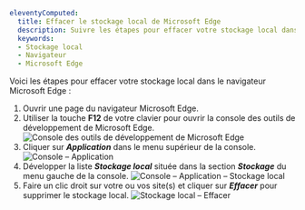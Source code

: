 ```yaml
eleventyComputed:
  title: Effacer le stockage local de Microsoft Edge
  description: Suivre les étapes pour effacer votre stockage local dans le navigateur Microsoft Edge.
  keywords:
  - Stockage local
  - Navigateur
  - Microsoft Edge
```
Voici les étapes pour effacer votre stockage local dans le navigateur Microsoft Edge :

1. Ouvrir une page du navigateur Microsoft Edge.
1. Utiliser la touche **F12** de votre clavier pour ouvrir la console des outils de développement de Microsoft Edge.
![Console des outils de développement de Microsoft Edge](https://cdnweb.devolutions.net/docs/docs_en_kb_KB4869.png)
1. Cliquer sur ***Application*** dans le menu supérieur de la console.
![Console – Application](https://cdnweb.devolutions.net/docs/docs_en_kb_KB4870.png)
1. Développer la liste ***Stockage local*** située dans la section ***Stockage*** du menu gauche de la console.
![Console – Application – Stockage local](https://cdnweb.devolutions.net/docs/docs_en_kb_KB4871.png)
1. Faire un clic droit sur votre ou vos site(s) et cliquer sur ***Effacer*** pour supprimer le stockage local.
![Stockage local – Effacer](https://cdnweb.devolutions.net/docs/docs_en_kb_KB4872.png)
